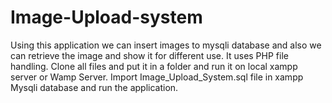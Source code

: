 # Image-Upload-system
Using this application we can insert images to mysqli database and also we can retrieve the image and show it for different use.
It uses PHP file handling.
Clone all files and put it in a folder and run it on local xampp server or Wamp Server.
Import Image_Upload_System.sql file in xampp Mysqli database and run the application.
